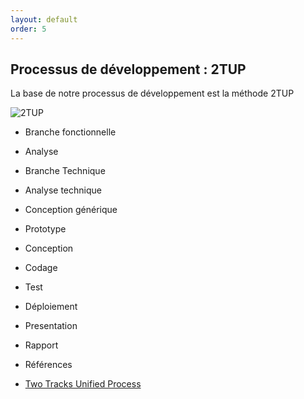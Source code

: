 ```yaml
---
layout: default
order: 5
---
```




## Processus de développement : 2TUP

<!-- new slide -->

<!-- g layout : t 12-9 p-70  -->

<!-- layout : Titre -->

<!-- note -->

La base de notre processus de développement est la méthode 2TUP

<!-- end note -->

![2TUP]({{site.baseurl}}/111/1.processus-développement/images/2tup.png)

-  Branche fonctionnelle

- Analyse 

- Branche Technique

-  Analyse technique

- Conception générique

- Prototype 

- Conception

- Codage

- Test

- Déploiement

- Presentation

- Rapport

- Références

- [Two Tracks Unified Process](https://fr.wikipedia.org/wiki/Two_Tracks_Unified_Process)
  